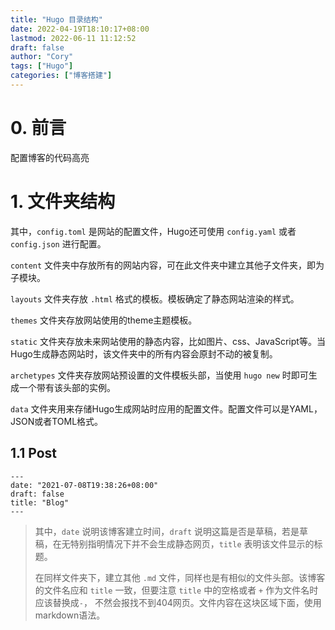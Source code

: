 ```yaml
---
title: "Hugo 目录结构"
date: 2022-04-19T18:10:17+08:00
lastmod: 2022-06-11 11:12:52
draft: false
author: "Cory"
tags: ["Hugo"]
categories: ["博客搭建"]
---
```


# 0. 前言

配置博客的代码高亮

# 1. 文件夹结构

其中，`config.toml` 是网站的配置文件，Hugo还可使用 `config.yaml` 或者 `config.json` 进行配置。

`content` 文件夹中存放所有的网站内容，可在此文件夹中建立其他子文件夹，即为子模块。

`layouts` 文件夹存放 `.html` 格式的模板。模板确定了静态网站渲染的样式。

`themes` 文件夹存放网站使用的theme主题模板。

`static` 文件夹存放未来网站使用的静态内容，比如图片、css、JavaScript等。当Hugo生成静态网站时，该文件夹中的所有内容会原封不动的被复制。

`archetypes` 文件夹存放网站预设置的文件模板头部，当使用 `hugo new` 时即可生成一个带有该头部的实例。

`data` 文件夹用来存储Hugo生成网站时应用的配置文件。配置文件可以是YAML，JSON或者TOML格式。

## 1.1 Post

```
---
date: "2021-07-08T19:38:26+08:00"
draft: false
title: "Blog"
---
```

> 其中，`date` 说明该博客建立时间，`draft` 说明这篇是否是草稿，若是草稿，在无特别指明情况下并不会生成静态网页，`title` 表明该文件显示的标题。
>
> 在同样文件夹下，建立其他 `.md` 文件，同样也是有相似的文件头部。该博客的文件名应和 `title` 一致，但要注意 `title` 中的空格或者 `+` 作为文件名时应该替换成`-`， 不然会报找不到404网页。文件内容在这块区域下面，使用markdown语法。

